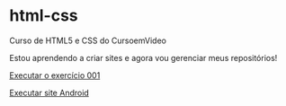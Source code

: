 # html-css
 Curso de HTML5 e CSS do CursoemVideo

Estou aprendendo a criar sites e agora vou gerenciar meus repositórios!

<a href="https://isaquemacena.github.io/html-css/exercicios/ex001/index.html" target="_blank">Executar o exercício 001</a>

<a href="https://isaquemacena.github.io/html-css/desafios/d010/android.html" target="_blank">Executar site Android</a>